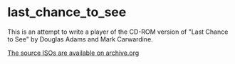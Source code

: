 # last_chance_to_see

This is an attempt to write a player of the CD-ROM version of "Last Chance to See" by Douglas Adams and Mark Carwardine.

[The source ISOs are available on archive.org](https://archive.org/details/Last_Chance_To_See_CDs)

